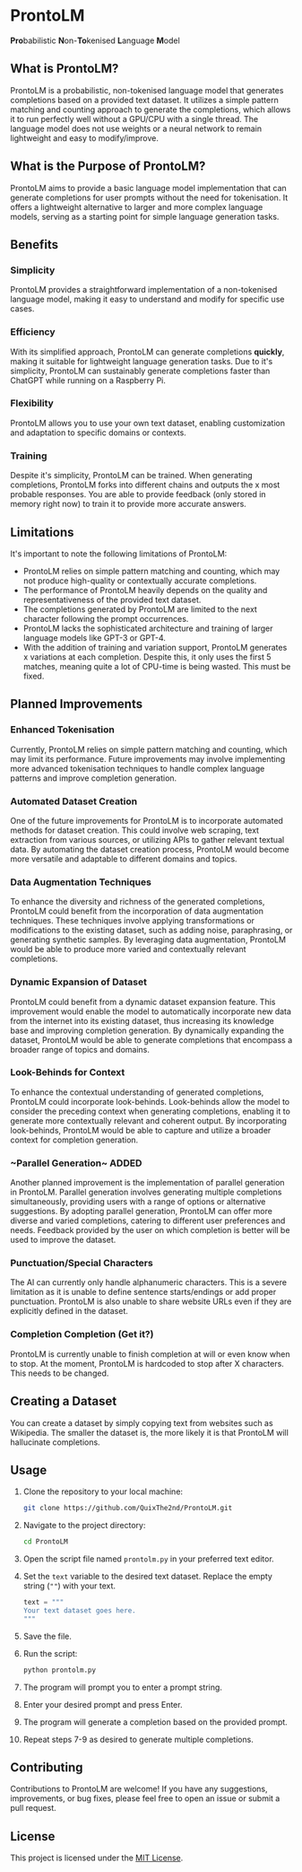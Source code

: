 # ProntoLM

**Pro**babilistic **N**on-**To**kenised **L**anguage **M**odel

## What is ProntoLM?

ProntoLM is a probabilistic, non-tokenised language model that generates completions based on a provided text dataset. It utilizes a simple pattern matching and counting approach to generate the completions, which allows it to run perfectly well without a GPU/CPU with a single thread. The language model does not use weights or a neural network to remain lightweight and easy to modify/improve.

## What is the Purpose of ProntoLM?

ProntoLM aims to provide a basic language model implementation that can generate completions for user prompts without the need for tokenisation. It offers a lightweight alternative to larger and more complex language models, serving as a starting point for simple language generation tasks.

## Benefits

### Simplicity

ProntoLM provides a straightforward implementation of a non-tokenised language model, making it easy to understand and modify for specific use cases.

### Efficiency
With its simplified approach, ProntoLM can generate completions **quickly**, making it suitable for lightweight language generation tasks. Due to it's simplicity, ProntoLM can sustainably generate completions faster than ChatGPT while running on a Raspberry Pi.

### Flexibility
ProntoLM allows you to use your own text dataset, enabling customization and adaptation to specific domains or contexts.

### Training
Despite it's simplicity, ProntoLM can be trained. When generating completions, ProntoLM forks into different chains and outputs the x most probable responses. You are able to provide feedback (only stored in memory right now) to train it to provide more accurate answers.

## Limitations

It's important to note the following limitations of ProntoLM:

- ProntoLM relies on simple pattern matching and counting, which may not produce high-quality or contextually accurate completions.
- The performance of ProntoLM heavily depends on the quality and representativeness of the provided text dataset.
- The completions generated by ProntoLM are limited to the next character following the prompt occurrences.
- ProntoLM lacks the sophisticated architecture and training of larger language models like GPT-3 or GPT-4.
- With the addition of training and variation support, ProntoLM generates x variations at each completion. Despite this, it only uses the first 5 matches, meaning quite a lot of CPU-time is being wasted. This must be fixed.

## Planned Improvements

### Enhanced Tokenisation

Currently, ProntoLM relies on simple pattern matching and counting, which may limit its performance. Future improvements may involve implementing more advanced tokenisation techniques to handle complex language patterns and improve completion generation.

### Automated Dataset Creation

One of the future improvements for ProntoLM is to incorporate automated methods for dataset creation. This could involve web scraping, text extraction from various sources, or utilizing APIs to gather relevant textual data. By automating the dataset creation process, ProntoLM would become more versatile and adaptable to different domains and topics.

### Data Augmentation Techniques

To enhance the diversity and richness of the generated completions, ProntoLM could benefit from the incorporation of data augmentation techniques. These techniques involve applying transformations or modifications to the existing dataset, such as adding noise, paraphrasing, or generating synthetic samples. By leveraging data augmentation, ProntoLM would be able to produce more varied and contextually relevant completions.

### Dynamic Expansion of Dataset

ProntoLM could benefit from a dynamic dataset expansion feature. This improvement would enable the model to automatically incorporate new data from the internet into its existing dataset, thus increasing its knowledge base and improving completion generation. By dynamically expanding the dataset, ProntoLM would be able to generate completions that encompass a broader range of topics and domains.

### Look-Behinds for Context

To enhance the contextual understanding of generated completions, ProntoLM could incorporate look-behinds. Look-behinds allow the model to consider the preceding context when generating completions, enabling it to generate more contextually relevant and coherent output. By incorporating look-behinds, ProntoLM would be able to capture and utilize a broader context for completion generation.

### ~Parallel Generation~ ADDED

Another planned improvement is the implementation of parallel generation in ProntoLM. Parallel generation involves generating multiple completions simultaneously, providing users with a range of options or alternative suggestions. By adopting parallel generation, ProntoLM can offer more diverse and varied completions, catering to different user preferences and needs. Feedback provided by the user on which completion is better will be used to improve the dataset.

### Punctuation/Special Characters

The AI can currently only handle alphanumeric characters. This is a severe limitation as it is unable to define sentence starts/endings or add proper punctuation. ProntoLM is also unable to share website URLs even if they are explicitly defined in the dataset.

### Completion Completion (Get it?)

ProntoLM is currently unable to finish completion at will or even know when to stop. At the moment, ProntoLM is hardcoded to stop after X characters. This needs to be changed.

## Creating a Dataset

You can create a dataset by simply copying text from websites such as Wikipedia. The smaller the dataset is, the more likely it is that ProntoLM will hallucinate completions.

## Usage

1. Clone the repository to your local machine:

   ```bash
   git clone https://github.com/QuixThe2nd/ProntoLM.git
   ```

2. Navigate to the project directory:

   ```bash
   cd ProntoLM
   ```

3. Open the script file named `prontolm.py` in your preferred text editor.

4. Set the `text` variable to the desired text dataset. Replace the empty string (`""`) with your text.

   ```python
   text = """
   Your text dataset goes here.
   """
   ```

5. Save the file.

6. Run the script:

   ```bash
   python prontolm.py
   ```

7. The program will prompt you to enter a prompt string.

8. Enter your desired prompt and press Enter.

9. The program will generate a completion based on the provided prompt.

10. Repeat steps 7-9 as desired to generate multiple completions.

## Contributing

Contributions to ProntoLM are welcome! If you have any suggestions, improvements, or bug fixes, please feel free to open an issue or submit a pull request.

## License

This project is licensed under the [MIT License](LICENSE).
